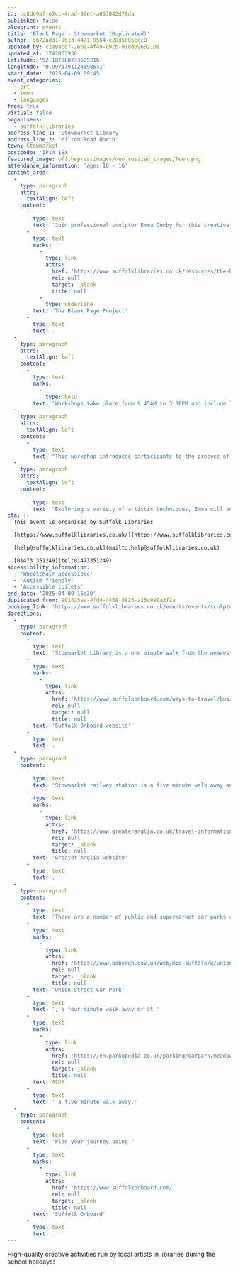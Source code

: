 ```yaml
---
id: cc8de9af-e2cc-4cad-8fec-a053042d70da
published: false
blueprint: events
title: 'Blank Page - Stowmarket (Duplicated)'
author: 5b72ad31-9613-4471-9564-e28d5005ecc0
updated_by: c2a9acd7-26be-4f49-89cb-918d0960210a
updated_at: 1742833938
latitude: '52.187988733605216'
longitude: '0.9971791124598641'
start_date: '2025-04-09 09:45'
event_categories:
  - art
  - teen
  - languages
free: true
virtual: false
organisers:
  - suffolk-libraries
address_line_1: 'Stowmarket Library'
address_line_2: 'Milton Road North'
town: Stowmarket
postcode: 'IP14 1EX'
featured_image: offthepressimages/new_resized_images/Teen.png
attendance_information: 'ages 10 - 16'
content_area:
  -
    type: paragraph
    attrs:
      textAlign: left
    content:
      -
        type: text
        text: 'Join professional sculptor Emma Denby for this creative workshop for 10-16 year olds at Stowmarket Library. Learn how to use clay to sculpt your creations and cast them into a final piece. This workshop is part of '
      -
        type: text
        marks:
          -
            type: link
            attrs:
              href: 'https://www.suffolklibraries.co.uk/resources/the-blank-page-project'
              rel: null
              target: _blank
              title: null
          -
            type: underline
        text: 'The Blank Page Project'
      -
        type: text
        text: .
  -
    type: paragraph
    attrs:
      textAlign: left
    content:
      -
        type: text
        marks:
          -
            type: bold
        text: 'Workshops take place from 9.45AM to 3.30PM and include lunch, drinks and snacks!'
  -
    type: paragraph
    attrs:
      textAlign: left
    content:
      -
        type: text
        text: "This workshop introduces participants to the process of using clay to sculpt sculptures and using silicone and Jesmonite to cast them into a final piece. We will also explore using Jesmonite with pre-made moulds and will develop a variety of casting techniques. \_"
  -
    type: paragraph
    attrs:
      textAlign: left
    content:
      -
        type: text
        text: "Exploring a variety of artistic techniques, Emma will be leading participants through creative ways of building sculpture, whilst using specialist skills such as moulding and casting. Using pre-made moulds, different techniques used to create swirly patterns, abstract shapes and bright colours will be explored. Participants will take away their own sculptures cast in Jesmonite, along with coasters or candle holders which they decorate in their own way. \_"
cta: |-
  This event is organised by Suffolk Libraries

  [https://www.suffolklibraries.co.uk/](https://www.suffolklibraries.co.uk/) 

  [help@suffolklibraries.co.uk](mailto:help@suffolklibraries.co.uk)

  [01473 351249](tel:01473351249)
accessibility_information:
  - 'Wheelchair accessible'
  - 'Autism friendly'
  - 'Accessible toilets'
end_date: '2025-04-09 15:30'
duplicated_from: 901425aa-4fd4-4458-8823-a25c990a2f2a
booking_link: 'https://www.suffolklibraries.co.uk/events/events/sculpture-casting-creations-workshop-with-emma-denby'
directions:
  -
    type: paragraph
    content:
      -
        type: text
        text: 'Stowmarket Library is a one minute walk from the nearest bus stop, and you can find up-to-date times on the '
      -
        type: text
        marks:
          -
            type: link
            attrs:
              href: 'https://www.suffolkonboard.com/ways-to-travel/bus/bus-timetable-updates/'
              rel: null
              target: null
              title: null
        text: 'Suffolk Onboard website'
      -
        type: text
        text: .
  -
    type: paragraph
    content:
      -
        type: text
        text: 'Stowmarket railway station is a five minute walk away and you can find times on the '
      -
        type: text
        marks:
          -
            type: link
            attrs:
              href: 'https://www.greateranglia.co.uk/travel-information/station-information/smk'
              rel: null
              target: _blank
              title: null
        text: 'Greater Anglia website'
      -
        type: text
        text: .
  -
    type: paragraph
    content:
      -
        type: text
        text: 'There are a number of public and supermarket car parks close to the Stowmarket Library. The nearest car park is '
      -
        type: text
        marks:
          -
            type: link
            attrs:
              href: 'https://www.babergh.gov.uk/web/mid-suffolk/w/union-street-car-park-1'
              rel: null
              target: _blank
              title: null
        text: 'Union Street Car Park'
      -
        type: text
        text: ', a four minute walk away or at '
      -
        type: text
        marks:
          -
            type: link
            attrs:
              href: 'https://en.parkopedia.co.uk/parking/carpark/meadow_centre/ip14/stowmarket/?arriving=202405291430&leaving=202405291630#google_vignette'
              rel: null
              target: _blank
              title: null
        text: ASDA
      -
        type: text
        text: ' a five minute walk away.'
  -
    type: paragraph
    content:
      -
        type: text
        text: 'Plan your journey using '
      -
        type: text
        marks:
          -
            type: link
            attrs:
              href: 'https://www.suffolkonboard.com/'
              rel: null
              target: _blank
              title: null
        text: 'Suffolk Onboard'
      -
        type: text
        text: .
---
```

High-quality creative activities run by local artists in libraries during the school holidays!
